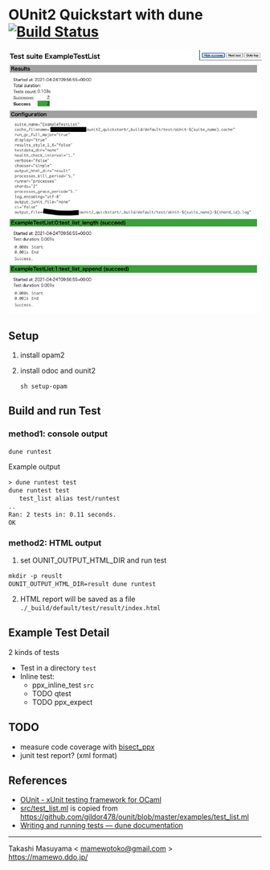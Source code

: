OUnit2 Quickstart with dune [![Build Status](https://travis-ci.org/mamewotoko/ounit2_quickstart.svg?branch=master)](https://travis-ci.org/mamewotoko/ounit2_quickstart)
===========================

![html report](./doc/ounit2_html_result.png)

Setup
-----
1. install opam2
2. install odoc and ounit2

    ```
    sh setup-opam
    ```

Build and run Test
------------------

### method1: console output

```
dune runtest
```

Example output

```
> dune runtest test
dune runtest test
   test_list alias test/runtest
..
Ran: 2 tests in: 0.11 seconds.
OK
```

### method2: HTML output
1. set OUNIT_OUTPUT_HTML_DIR and run test

```
mkdir -p reuslt
OUNIT_OUTPUT_HTML_DIR=result dune runtest
```

2. HTML report will be saved as a file `./_build/default/test/result/index.html`

Example Test Detail
---------------------

2 kinds of tests

* Test in a directory `test`
* Inline test: 
  * ppx_inline_test `src`
  * TODO qtest 
  * TODO ppx_expect

TODO
-----

* measure code coverage with [bisect_ppx](https://github.com/rleonid/bisect_ppx)
* junit test report? (xml format)

References
------------
* [OUnit - xUnit testing framework for OCaml](https://github.com/gildor478/ounit)
* [src/test_list.ml](src/test_list.ml) is copied from <https://github.com/gildor478/ounit/blob/master/examples/test_list.ml>
* [Writing and running tests — dune documentation](https://dune.readthedocs.io/en/stable/tests.html)

----
Takashi Masuyama < mamewotoko@gmail.com >  
https://mamewo.ddo.jp/

